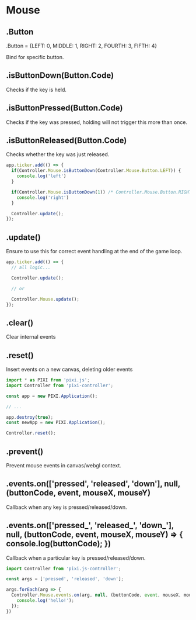 # Mouse

## .Button

.Button = {LEFT: 0, MIDDLE: 1, RIGHT: 2, FOURTH: 3, FIFTH: 4}

Bind for specific button.

## .isButtonDown(Button.Code)

Checks if the key is held.

## .isButtonPressed(Button.Code)

Checks if the key was pressed, holding will not trigger this more than once.

## .isButtonReleased(Button.Code)

Checks whether the key was just released.

```js
app.ticker.add(() => {
  if(Controller.Mouse.isButtonDown(Controller.Mouse.Button.LEFT)) {
    console.log('left')
  }

  if(Controller.Mouse.isButtonDown(1)) /* Controller.Mouse.Button.RIGHT */ {
    console.log('right')
  }

  Controller.update();
});
```

## .update()

Ensure to use this for correct event handling at the end of the game loop.

```js
app.ticker.add(() => {
  // all logic...

  Controller.update();

  // or

  Controller.Mouse.update();
});
```

## .clear()

Clear internal events

## .reset()

Insert events on a new canvas, deleting older events

```js
import * as PIXI from 'pixi.js';
import Controller from 'pixi-controller';

const app = new PIXI.Application();

// ...

app.destroy(true);
const newApp = new PIXI.Application();

Controller.reset();
```

## .prevent()

Prevent mouse events in canvas/webgl context.

## .events.on(['pressed', 'released', 'down'], null, (buttonCode, event, mouseX, mouseY)

Callback when any key is pressed/released/down.

## .events.on(['pressed_', 'released_', 'down_'], null, (buttonCode, event, mouseX, mouseY) => { console.log(buttonCode); })

Callback when a particular key is pressed/released/down.

```js
import Controller from 'pixi.js-controller';

const args = ['pressed', 'released', 'down'];

args.forEach(arg => {
  Controller.Mouse.events.on(arg, null, (buttonCode, event, mouseX, mouseY, mouseOriginX, mouseOriginY, mouseMoveX, mouseMoveY) => {
    console.log('hello!');
  });
})
```

